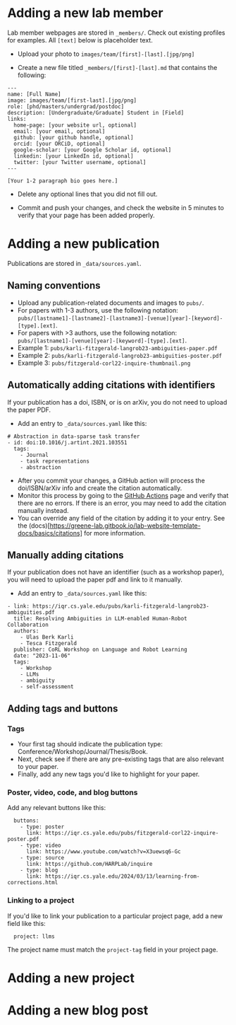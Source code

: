 # Adding a new lab member

Lab member webpages are stored in ```_members/```.  Check out existing profiles for examples. All ```[text]``` below is placeholder text. 

* Upload your photo to ```images/team/[first]-[last].[jpg/png]```

* Create a new file titled ```_members/[first]-[last].md``` that contains the following:

```
---
name: [Full Name]
image: images/team/[first-last].[jpg/png]
role: [phd/masters/undergrad/postdoc]
description: [Undergraduate/Graduate] Student in [Field]
links:
  home-page: [your website url, optional]
  email: [your email, optional]
  github: [your github handle, optional]
  orcid: [your ORCiD, optional]
  google-scholar: [your Google Scholar id, optional]
  linkedin: [your LinkedIn id, optional]
  twitter: [your Twitter username, optional]
---

[Your 1-2 paragraph bio goes here.]
```

* Delete any optional lines that you did not fill out.

* Commit and push your changes, and check the website in 5 minutes to verify that your page has been added properly.

# Adding a new publication

Publications are stored in ```_data/sources.yaml```. 

## Naming conventions
* Upload any publication-related documents and images to ```pubs/```.
* For papers with 1-3 authors, use the following notation: ```pubs/[lastname1]-[lastname2]-[lastname3]-[venue][year]-[keyword]-[type].[ext]```. 
* For papers with >3 authors, use the following notation: ```pubs/[lastname1]-[venue][year]-[keyword]-[type].[ext]```. 
* Example 1: ```pubs/karli-fitzgerald-langrob23-ambiguities-paper.pdf```
* Example 2: ```pubs/karli-fitzgerald-langrob23-ambiguities-poster.pdf```
* Example 3: ```pubs/fitzgerald-corl22-inquire-thumbnail.png```

## Automatically adding  citations with identifiers
If your publication has a doi, ISBN, or is on arXiv, you do not need to upload the paper PDF. 

* Add an entry to ```_data/sources.yaml``` like this:
```
# Abstraction in data-sparse task transfer
- id: doi:10.1016/j.artint.2021.103551
  tags:
    - Journal
    - task representations
    - abstraction
```

* After you commit your changes, a GitHub action will process the doi/ISBN/arXiv info and create the citation automatically. 
* Monitor this process by going to the [GitHub Actions](https://github.com/iqr-lab/iqr-lab.github.io/actions) page and verify that there are no errors. If there is an error, you may need to add the citation manually instead.
* You can override any field of the citation by adding it to your entry. See the (docs)[https://greene-lab.gitbook.io/lab-website-template-docs/basics/citations] for more information.

## Manually adding citations

If your publication does not have an identifier (such as a workshop paper), you will need to upload the paper pdf and link to it manually.

* Add an entry to ```_data/sources.yaml``` like this:
```
- link: https://iqr.cs.yale.edu/pubs/karli-fitzgerald-langrob23-ambiguities.pdf
  title: Resolving Ambiguities in LLM-enabled Human-Robot Collaboration
  authors:
    - Ulas Berk Karli
    - Tesca Fitzgerald
  publisher: CoRL Workshop on Language and Robot Learning
  date: "2023-11-06"
  tags:
    - Workshop
    - LLMs
    - ambiguity
    - self-assessment
```

## Adding tags and buttons

### Tags

* Your first tag should indicate the publication type: Conference/Workshop/Journal/Thesis/Book. 
* Next, check see if there are any pre-existing tags that are also relevant to your paper.
* Finally, add any new tags you'd like to highlight for your paper.

### Poster, video, code, and blog buttons

Add any relevant buttons like this:
```
  buttons:
    - type: poster
      link: https://iqr.cs.yale.edu/pubs/fitzgerald-corl22-inquire-poster.pdf
    - type: video
      link: https://www.youtube.com/watch?v=X3uewsq6-Gc
    - type: source
      link: https://github.com/HARPLab/inquire
    - type: blog
      link: https://iqr.cs.yale.edu/2024/03/13/learning-from-corrections.html
```

### Linking to a project

If you'd like to link your publication to a particular project page, add a new field like this: 
```
  project: llms
```

The project name must match the ```project-tag``` field in your project page.

# Adding a new project

# Adding a new blog post
